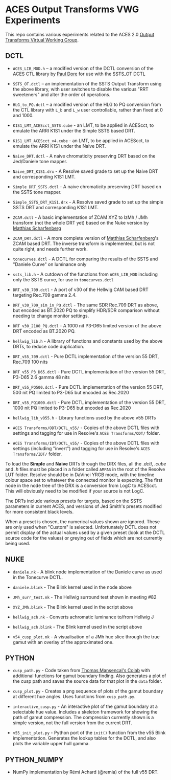 # ACES Output Transforms VWG Experiments
This repo contains various experiments related to the ACES 2.0 [Output Transforms Virtual Working Group](https://paper.dropbox.com/doc/Output-Transforms-Architecture-Virtual-Working-Group--BHNkZoNAA~9dfXH1BcmddBLaAg-HKNpj824NA0Z8tn7jiPS0).

## DCTL
* `ACES_LIB_MOD.h` – a modified version of the DCTL conversion of the ACES CTL library by [Paul Dore](https://github.com/baldavenger/ACES_DCTL) for use with the SSTS_OT DCTL

* `SSTS_OT.dctl` – an implementation of the SSTS Output Transform using the above library, with user switches to disable the various "RRT sweeteners" and alter the order of operations.

* `HLG_to_PQ.dctl` – a modified version of the HLG to PQ conversion from the CTL library with `L_b` and `L_w` user controllable, rather than fixed at 0 and 1000.

* `K1S1_LMT_ACEScct_SSTS.cube` - an LMT, to be applied in ACEScct, to emulate the ARRI K1S1 under the Simple SSTS based DRT.

* `K1S1_LMT_ACEScct_v4.cube` - an LMT, to be applied in ACEScct, to emulate the ARRI K1S1 under the Naive DRT.

* `Naive_DRT.dctl` - A naive chromaticity preserving DRT based on the Jed/Daniele tone mapper.

* `Naive_DRT_K1S1.drx` - A Resolve saved grade to set up the Naive DRT and corresponding K1S1 LMT.

* `Simple_DRT_SSTS.dctl` - A naive chromaticity preserving DRT based on the SSTS tone mapper.

* `Simple_SSTS_DRT_K1S1.drx` - A Resolve saved grade to set up the simple SSTS DRT and corresponding K1S1 LMT.

* `ZCAM.dctl` - A basic implementation of ZCAM XYZ to IzMh / JMh transform (not the whole DRT yet) based on the Nuke version by [Matthias Scharfenberg](https://github.com/Tristimulus/aces_vwg_output_transform/blob/master/DRT_ZCAM_IzMh_v02_Blink.nk)

* `ZCAM_DRT.dctl` - A more complete version of [Matthias Scharfenberg](https://github.com/Tristimulus/aces_vwg_output_transform/blob/master/DRT_ZCAM_IzMh_v07_Blink.nk)'s ZCAM based DRT. The inverse transform is implemented, but is not quite right, and needs further work.

* `tonecurves.dctl` - A DCTL for comparing the results of the SSTS and "Daniele Curve" on luminance only

* `ssts_lib.h` - A cutdown of the functions from `ACES_LIB_MOD` including only the SSTS curve, for use in `tonecurves.dctl`

* `DRT_v30_709.dctl` - A port of v30 of the Hellwig CAM based DRT targeting Rec.709 gamma 2.4.

* `DRT_v30_709_sim_in_PQ.dctl` - The same SDR Rec.709 DRT as above, but encoded as BT.2020 PQ to simplify HDR/SDR comparison without needing to change monitor settings.

* `DRT_v30_2100_PQ.dctl` - A 1000 nit P3-D65 limited version of the above DRT encoded as BT.2020 PQ.

* `hellwig_lib.h` - A library of functions and constants used by the above DRTs, to reduce code duplication.

* `DRT_v55_709.dctl` - Pure DCTL implementation of the version 55 DRT, Rec.709 100 nits

* `DRT_v55_P3_D65.dctl` - Pure DCTL implementation of the version 55 DRT, P3-D65 2.6 gamma 48 nits

* `DRT_v55_PQ500.dctl` - Pure DCTL implementation of the version 55 DRT, 500 nit PQ limited to P3-D65 but encoded as Rec.2020

* `DRT_v55_PQ1000.dctl` - Pure DCTL implementation of the version 55 DRT, 1000 nit PQ limited to P3-D65 but encoded as Rec.2020

* `hellwig_lib_v055.h` - Library functions used by the above v55 DRTs

* `ACES Transforms/ODT/DCTL_v55/` - Copies of the above DCTL files with settings and tagging for use in Resolve's `ACES Transforms/ODT/` folder.

* `ACES Transforms/IDT/DCTL_v55/` - Copies of the above DCTL files with settings (including "invert") and tagging for use in Resolve's `ACES Transforms/IDT/` folder.

To load the **Simple** and **Naive** DRTs through the DRX files, all the *.dctl*, *.cube* and *.h* files must be placed in a folder called `AMPAS` in the root of the Resolve LUT folder. Resolve should be in DaVinci YRGB mode, with the timeline colour space set to whatever the connected monitor is expecting. The first node in the node tree of the DRX is a conversion from LogC to ACEScct. This will obviously need to be modified if your source is not LogC.

The DRTs include various presets for targets, based on the SSTS parameters in current ACES, and versions of Jed Smith's presets modified for more consistent black levels.

When a preset is chosen, the numerical values shown are ignored. These are only used when "Custom" is selected. Unfortunately DCTL does not permit display of the actual values used by a given preset (look at the DCTL source code for the values) or greying out of fields which are not currently being used.

## NUKE

* `daniele.nk` -  A blink node implementation of the Daniele curve as used in the Tonecurve DCTL.

* `daniele.blink` - The Blink kernel used in the node above

* `JMh_surr_test.nk` - The Hellwig surround test shown in meeting #82

* `XYZ_JMh.blink` - The Blink kernel used in the script above

* `hellwig_ach.nk` - Converts achromatic luminance to/from Hellwig J

* `hellwig_ach.blink` - The Blink kernel used in the script above

* `v54_cusp_plot.nk` - A visualisation of a JMh hue slice through the true gamut with an overlay of the approximated one.

## PYTHON

* `cusp_path.py` - Code taken from [Thomas Mansencal's Colab](https://colab.research.google.com/drive/1OerRYxnKOYGhiZEZda1QS93JWBfN_WI0) with additional functions for gamut boundary finding. Also generates a plot of the cusp path and saves the source data for that plot in the `data` folder.

* `cusp_plot.py` - Creates a png sequence of plots of the gamut boundary at different hue angles. Uses functions from `cusp_path.py`.

* `interactive_cusp.py` - An interactive plot of the gamut boundary at a selectable hue value. Includes a skeleton framework for showing the path of gamut compression. The compression currently shown is a simple version, not the full version from the current DRT.

* `v55_init_plot.py` - Python port of the `init()` function from the v55 Blink implementation. Generates the lookup tables for the DCTL, and also plots the variable upper hull gamma.

## PYTHON_NUMPY

* NumPy implementation by Rémi Achard (@remia) of the full v55 DRT.